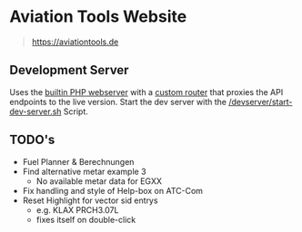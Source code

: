 # Aviation Tools Website
> https://aviationtools.de

## Development Server
Uses the [builtin PHP webserver](https://www.php.net/manual/en/features.commandline.webserver.php) with a [custom router](./devserver/dev_router.php) that proxies the API endpoints to the live version.
Start the dev server with the [/devserver/start-dev-server.sh](devserver/start-devserver.sh) Script.

## TODO's
- Fuel Planner & Berechnungen
- Find alternative metar example 3
    - No available metar data for EGXX
- Fix handling and style of Help-box on ATC-Com
- Reset Highlight for vector sid entrys
    - e.g. KLAX PRCH3.07L
    - fixes itself on double-click
